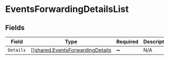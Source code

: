 # EventsForwardingDetailsList


## Fields

| Field                                                                                     | Type                                                                                      | Required                                                                                  | Description                                                                               |
| ----------------------------------------------------------------------------------------- | ----------------------------------------------------------------------------------------- | ----------------------------------------------------------------------------------------- | ----------------------------------------------------------------------------------------- |
| `Details`                                                                                 | [][shared.EventsForwardingDetails](../../../pkg/models/shared/eventsforwardingdetails.md) | :heavy_minus_sign:                                                                        | N/A                                                                                       |
